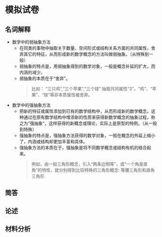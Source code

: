 # 模拟试卷
## 名词解释
+ 数学中的弱抽象方法
    + 在同类的事物中抽取关于数量、空间形式或结构关系方面的共同属性，舍弃其它的特征，从而形成新的数学概念的方法叫做弱抽象。（从特殊到一般）
    + 弱抽象的特点是，用弱抽象得到的数学对象，一般是概念补延的扩大，而内涵的减少。
    + 弱抽象的本质在于“舍弃”。
        > 比如： “三只鸡”,“三个苹果”,“三个球” 抽取共同属性“3”，“鸡”、“苹果”、“球”等非本质属性被舍弃。
+ 数学中的强抽象方法
    + 把新的特征或属性添加到已有的数学结构中，从而形成新的数学概念，这种通过在原有数学结构中增添新的性质来获得新数学概念的抽象过程，称之为“强抽象”，这样获得的新概念或理论，实际上是原型的特例。（从一般到特殊）
    + 强抽象的特点是，强抽象方法获得的数学对象，一般在概念的外延上缩小了，内涵或结构却更加丰富和具体。
    + 强抽象方法的本质在于，强抽象是将不同数学概念或结构有机的结合起来。
        >  例如，由一般三角形概念，引入“两条边相等”，或“一个角是直角”的特性，就分别得到比较特殊的三角形概念: 等腰三角形和直角三角形
## 简答
## 论述
## 材料分析
